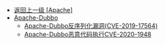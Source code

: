 - [返回上一级 [Apache]](/3、Web容器漏洞/Apache)
- [Apache-Dubbo](/3、Web容器漏洞/Apache/Apache-Dubbo/)
  - [Apache-Dubbo反序列化漏洞(CVE-2019-17564)](/3、Web容器漏洞/Apache/Apache-Dubbo/Apache-Dubbo反序列化漏洞(CVE-2019-17564).md)
  - [Apache-Dubbo恶意代码执行CVE-2020-1948](/3、Web容器漏洞/Apache/Apache-Dubbo/Apache-Dubbo恶意代码执行CVE-2020-1948.md)
